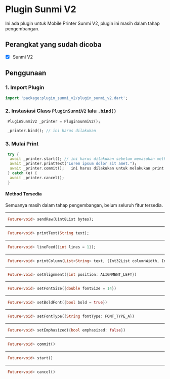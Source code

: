 
# Plugin Sunmi V2  
  
Ini ada plugin untuk Mobile Printer Sunmi V2, plugin ini masih dalam tahap pengembangan.  
  
## Perangkat yang sudah dicoba  
  
 - [x] Sunmi V2  
  
## Penggunaan  
  
### 1. Import Plugin  
  
```dart  
import 'package:plugin_sunmi_v2/plugin_sunmi_v2.dart';
```  
  
  
### 2. Instasiasi Class `PluginSunmiV2` lalu `.bind()`  
```dart  
 PluginSunmiV2 _printer = PluginSunmiV2();  
  
 _printer.bind(); // ini harus dilakukan  
```  
  
### 3. Mulai Print  
  
```dart  
 try {    
  await _printer.start(); // ini harus dilakukan sebelum memasukan method lainnya
  await _printer.printText("Lorem ipsum dolor sit amet.");
  await _printer.commit();   ini harus dilakukan untuk melakukan print
 } catch (e) {
  await _printer.cancel();
 }  
```  
  
#### Method Tersedia  

Semuanya masih dalam tahap pengembangan, belum seluruh fitur tersedia.

---    
```dart  
 Future<void> sendRaw(Uint8List bytes);  
```  
---  
```dart  
 Future<void> printText(String text);  
```  
---  
```dart  
 Future<void> lineFeed({int lines = 1});  
```  
---  
  
```dart  
 Future<void> printColumn(List<String> text, {Int32List columnWidth, Int32List columnAlignment});  
```  
---  
```dart  
 Future<void> setAlignment({int position: ALIGNMENT_LEFT})  
```  
---  
```dart  
 Future<void> setFontSize({double fontSize = 14})  
```  
---  
```dart  
 Future<void> setBoldFont({bool bold = true})  
```  
---  
```dart  
 Future<void> setFontType({String fontType: FONT_TYPE_A})
```
---  
```dart  
 Future<void> setEmphasized({bool emphasized: false})
```
---  
```dart  
 Future<void> commit()
```  
---  
```dart  
 Future<void> start() 
```  
---  
```dart  
 Future<void> cancel()
```